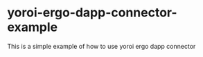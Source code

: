 # yoroi-ergo-dapp-connector-example
This is a simple example of how to use yoroi ergo dapp connector

